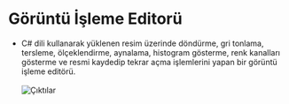 # Görüntü İşleme Editorü
-	C# dili kullanarak yüklenen resim üzerinde döndürme, gri tonlama, tersleme, ölçeklendirme, aynalama, histogram gösterme,  renk kanalları gösterme ve resmi kaydedip tekrar açma işlemlerini yapan bir  görüntü işleme editörü. </br></br>
![Çıktılar](https://user-images.githubusercontent.com/47196852/52096030-64730780-25d6-11e9-839a-54a4268b40d1.gif)
